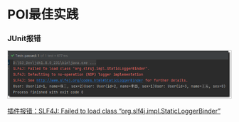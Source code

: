 

# POI最佳实践









### JUnit报错



 ![image-20221007095125901](assets\image-20221007095125901.png)



[插件报错：SLF4J: Failed to load class “org.slf4j.impl.StaticLoggerBinder”](https://blog.csdn.net/qq_51929833/article/details/123618210)